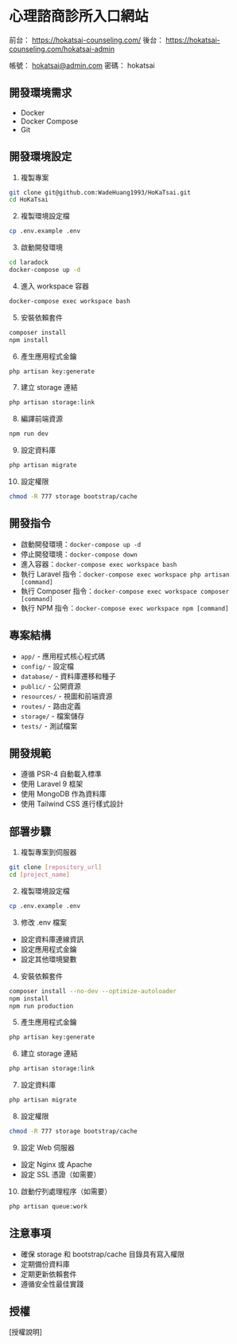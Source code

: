 # 心理諮商診所入口網站

前台：
https://hokatsai-counseling.com/
後台：
https://hokatsai-counseling.com/hokatsai-admin

帳號：
hokatsai@admin.com
密碼：
hokatsai

## 開發環境需求
- Docker
- Docker Compose
- Git

## 開發環境設定
1. 複製專案
```bash
git clone git@github.com:WadeHuang1993/HoKaTsai.git
cd HoKaTsai
```

2. 複製環境設定檔
```bash
cp .env.example .env
```

3. 啟動開發環境
```bash
cd laradock
docker-compose up -d
```

4. 進入 workspace 容器
```bash
docker-compose exec workspace bash
```

5. 安裝依賴套件
```bash
composer install
npm install
```

6. 產生應用程式金鑰
```bash
php artisan key:generate
```

7. 建立 storage 連結
```bash
php artisan storage:link
```

8. 編譯前端資源
```bash
npm run dev
```

9. 設定資料庫
```bash
php artisan migrate
```

10. 設定權限
```bash
chmod -R 777 storage bootstrap/cache
```

## 開發指令
- 啟動開發環境：`docker-compose up -d`
- 停止開發環境：`docker-compose down`
- 進入容器：`docker-compose exec workspace bash`
- 執行 Laravel 指令：`docker-compose exec workspace php artisan [command]`
- 執行 Composer 指令：`docker-compose exec workspace composer [command]`
- 執行 NPM 指令：`docker-compose exec workspace npm [command]`

## 專案結構
- `app/` - 應用程式核心程式碼
- `config/` - 設定檔
- `database/` - 資料庫遷移和種子
- `public/` - 公開資源
- `resources/` - 視圖和前端資源
- `routes/` - 路由定義
- `storage/` - 檔案儲存
- `tests/` - 測試檔案

## 開發規範
- 遵循 PSR-4 自動載入標準
- 使用 Laravel 9 框架
- 使用 MongoDB 作為資料庫
- 使用 Tailwind CSS 進行樣式設計

## 部署步驟
1. 複製專案到伺服器
```bash
git clone [repository_url]
cd [project_name]
```

2. 複製環境設定檔
```bash
cp .env.example .env
```

3. 修改 .env 檔案
- 設定資料庫連線資訊
- 設定應用程式金鑰
- 設定其他環境變數

4. 安裝依賴套件
```bash
composer install --no-dev --optimize-autoloader
npm install
npm run production
```

5. 產生應用程式金鑰
```bash
php artisan key:generate
```

6. 建立 storage 連結
```bash
php artisan storage:link
```

7. 設定資料庫
```bash
php artisan migrate
```

8. 設定權限
```bash
chmod -R 777 storage bootstrap/cache
```

9. 設定 Web 伺服器
- 設定 Nginx 或 Apache
- 設定 SSL 憑證（如需要）

10. 啟動佇列處理程序（如需要）
```bash
php artisan queue:work
```

## 注意事項
- 確保 storage 和 bootstrap/cache 目錄具有寫入權限
- 定期備份資料庫
- 定期更新依賴套件
- 遵循安全性最佳實踐

## 授權
[授權說明]
